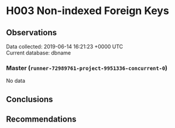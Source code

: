 # H003 Non-indexed Foreign Keys #

## Observations ##
Data collected: 2019-06-14 16:21:23 +0000 UTC  
Current database: dbname  

### Master (`runner-72989761-project-9951336-concurrent-0`) ###


No data


## Conclusions ##


## Recommendations ##

